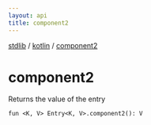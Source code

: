 ```yaml
---
layout: api
title: component2
---
```

[stdlib](../index.md) / [kotlin](index.md) / [component2](component2.md)

# component2
Returns the value of the entry
```
fun <K, V> Entry<K, V>.component2(): V
```
